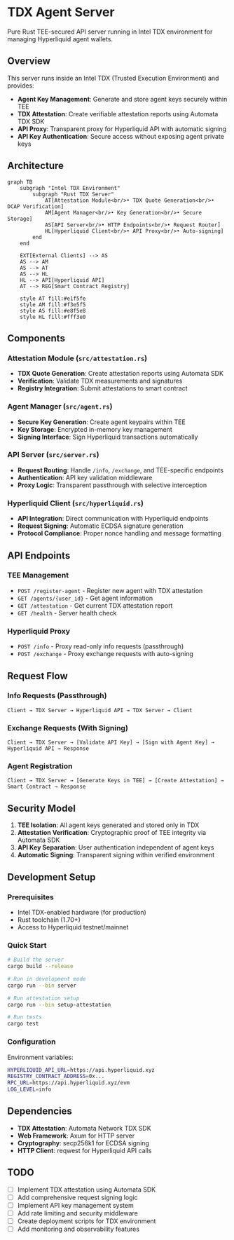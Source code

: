 # TDX Agent Server

Pure Rust TEE-secured API server running in Intel TDX environment for managing Hyperliquid agent wallets.

## Overview

This server runs inside an Intel TDX (Trusted Execution Environment) and provides:

- **Agent Key Management**: Generate and store agent keys securely within TEE
- **TDX Attestation**: Create verifiable attestation reports using Automata TDX SDK
- **API Proxy**: Transparent proxy for Hyperliquid API with automatic signing
- **API Key Authentication**: Secure access without exposing agent private keys

## Architecture

```mermaid
graph TB
    subgraph "Intel TDX Environment"
        subgraph "Rust TDX Server"
            AT[Attestation Module<br/>• TDX Quote Generation<br/>• DCAP Verification]
            AM[Agent Manager<br/>• Key Generation<br/>• Secure Storage]
            AS[API Server<br/>• HTTP Endpoints<br/>• Request Router]
            HL[Hyperliquid Client<br/>• API Proxy<br/>• Auto-signing]
        end
    end
    
    EXT[External Clients] --> AS
    AS --> AM
    AS --> AT
    AS --> HL
    HL --> API[Hyperliquid API]
    AT --> REG[Smart Contract Registry]
    
    style AT fill:#e1f5fe
    style AM fill:#f3e5f5
    style AS fill:#e8f5e8
    style HL fill:#fff3e0
```

## Components

### Attestation Module (`src/attestation.rs`)
- **TDX Quote Generation**: Create attestation reports using Automata SDK
- **Verification**: Validate TDX measurements and signatures
- **Registry Integration**: Submit attestations to smart contract

### Agent Manager (`src/agent.rs`)
- **Secure Key Generation**: Create agent keypairs within TEE
- **Key Storage**: Encrypted in-memory key management
- **Signing Interface**: Sign Hyperliquid transactions automatically

### API Server (`src/server.rs`)
- **Request Routing**: Handle `/info`, `/exchange`, and TEE-specific endpoints
- **Authentication**: API key validation middleware
- **Proxy Logic**: Transparent passthrough with selective interception

### Hyperliquid Client (`src/hyperliquid.rs`)
- **API Integration**: Direct communication with Hyperliquid endpoints
- **Request Signing**: Automatic ECDSA signature generation
- **Protocol Compliance**: Proper nonce handling and message formatting

## API Endpoints

### TEE Management
- `POST /register-agent` - Register new agent with TDX attestation
- `GET /agents/{user_id}` - Get agent information
- `GET /attestation` - Get current TDX attestation report
- `GET /health` - Server health check

### Hyperliquid Proxy
- `POST /info` - Proxy read-only info requests (passthrough)
- `POST /exchange` - Proxy exchange requests with auto-signing

## Request Flow

### Info Requests (Passthrough)
```
Client → TDX Server → Hyperliquid API → TDX Server → Client
```

### Exchange Requests (With Signing)
```
Client → TDX Server → [Validate API Key] → [Sign with Agent Key] → Hyperliquid API → Response
```

### Agent Registration
```
Client → TDX Server → [Generate Keys in TEE] → [Create Attestation] → Smart Contract → Response
```

## Security Model

1. **TEE Isolation**: All agent keys generated and stored only in TDX
2. **Attestation Verification**: Cryptographic proof of TEE integrity via Automata SDK
3. **API Key Separation**: User authentication independent of agent keys
4. **Automatic Signing**: Transparent signing within verified environment

## Development Setup

### Prerequisites
- Intel TDX-enabled hardware (for production)
- Rust toolchain (1.70+)
- Access to Hyperliquid testnet/mainnet

### Quick Start
```bash
# Build the server
cargo build --release

# Run in development mode
cargo run --bin server

# Run attestation setup
cargo run --bin setup-attestation

# Run tests
cargo test
```

### Configuration

Environment variables:
```bash
HYPERLIQUID_API_URL=https://api.hyperliquid.xyz
REGISTRY_CONTRACT_ADDRESS=0x...
RPC_URL=https://api.hyperliquid.xyz/evm
LOG_LEVEL=info
```

## Dependencies

- **TDX Attestation**: Automata Network TDX SDK
- **Web Framework**: Axum for HTTP server
- **Cryptography**: secp256k1 for ECDSA signing
- **HTTP Client**: reqwest for Hyperliquid API calls

## TODO
- [ ] Implement TDX attestation using Automata SDK
- [ ] Add comprehensive request signing logic
- [ ] Implement API key management system
- [ ] Add rate limiting and security middleware
- [ ] Create deployment scripts for TDX environment
- [ ] Add monitoring and observability features